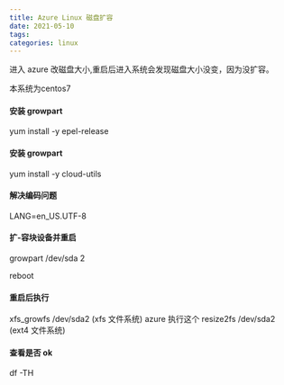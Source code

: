 ```yaml
---
title: Azure Linux 磁盘扩容
date: 2021-05-10
tags:
categories: linux
---
```


进入 azure 改磁盘大小,重启后进入系统会发现磁盘大小没变，因为没扩容。

本系统为centos7

#### 安装 growpart

yum install -y epel-release

#### 安装 growpart

yum install -y cloud-utils

#### 解决编码问题

LANG=en_US.UTF-8

#### 扩-容块设备并重启

growpart /dev/sda 2

reboot

#### 重启后执行

xfs_growfs /dev/sda2 (xfs 文件系统) azure 执行这个
resize2fs /dev/sda2 (ext4 文件系统)

#### 查看是否 ok

df -TH


